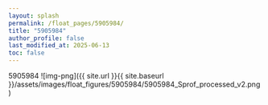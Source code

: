 ```yaml
---
layout: splash
permalink: /float_pages/5905984/
title: "5905984"
author_profile: false
last_modified_at: 2025-06-13
toc: false
---
```

 
5905984
![img-png]({{ site.url }}{{ site.baseurl }}/assets/images/float_figures/5905984/5905984_Sprof_processed_v2.png)